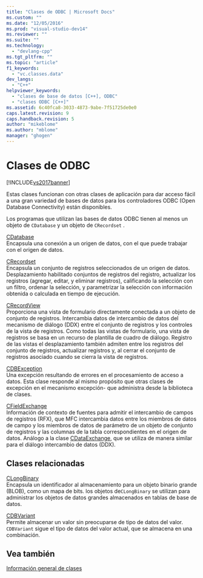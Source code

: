 ```yaml
---
title: "Clases de ODBC | Microsoft Docs"
ms.custom: ""
ms.date: "12/05/2016"
ms.prod: "visual-studio-dev14"
ms.reviewer: ""
ms.suite: ""
ms.technology: 
  - "devlang-cpp"
ms.tgt_pltfrm: ""
ms.topic: "article"
f1_keywords: 
  - "vc.classes.data"
dev_langs: 
  - "C++"
helpviewer_keywords: 
  - "clases de base de datos [C++], ODBC"
  - "clases ODBC [C++]"
ms.assetid: 6c40fca8-3033-4873-9abe-7f51725de0e0
caps.latest.revision: 9
caps.handback.revision: 5
author: "mikeblome"
ms.author: "mblome"
manager: "ghogen"
---
```

# Clases de ODBC
[!INCLUDE[vs2017banner](../assembler/inline/includes/vs2017banner.md)]

Estas clases funcionan con otras clases de aplicación para dar acceso fácil a una gran variedad de bases de datos para los controladores ODBC \(Open Database Connectivity\) están disponibles.  
  
 Los programas que utilizan las bases de datos ODBC tienen al menos un objeto de `CDatabase` y un objeto de `CRecordset` .  
  
 [CDatabase](../mfc/reference/cdatabase-class.md)  
 Encapsula una conexión a un origen de datos, con el que puede trabajar con el origen de datos.  
  
 [CRecordset](../mfc/reference/crecordset-class.md)  
 Encapsula un conjunto de registros seleccionados de un origen de datos.  Desplazamiento habilitado conjuntos de registros del registro, actualizar los registros \(agregar, editar, y eliminar registros\), calificando la selección con un filtro, ordenar la selección, y parametrizar la selección con información obtenida o calculada en tiempo de ejecución.  
  
 [CRecordView](../mfc/reference/crecordview-class.md)  
 Proporciona una vista de formulario directamente conectada a un objeto de conjunto de registros.  Intercambia datos de intercambio de datos del mecanismo de diálogo \(DDX\) entre el conjunto de registros y los controles de la vista de registros.  Como todas las vistas de formulario, una vista de registros se basa en un recurso de plantilla de cuadro de diálogo.  Registro de las vistas el desplazamiento también admiten entre los registros del conjunto de registros, actualizar registros y, al cerrar el conjunto de registros asociado cuando se cierra la vista de registros.  
  
 [CDBException](../mfc/reference/cdbexception-class.md)  
 Una excepción resultando de errores en el procesamiento de acceso a datos.  Esta clase responde al mismo propósito que otras clases de excepción en el mecanismo excepción\- que administra desde la biblioteca de clases.  
  
 [CFieldExchange](../mfc/reference/cfieldexchange-class.md)  
 Información de contexto de fuentes para admitir el intercambio de campos de registros \(RFX\), que MFC intercambia datos entre los miembros de datos de campo y los miembros de datos de parámetro de un objeto de conjunto de registros y las columnas de la tabla correspondientes en el origen de datos.  Análogo a la clase [CDataExchange](../mfc/reference/cdataexchange-class.md), que se utiliza de manera similar para el diálogo intercambio de datos \(DDX\).  
  
## Clases relacionadas  
 [CLongBinary](../mfc/reference/clongbinary-class.md)  
 Encapsula un identificador al almacenamiento para un objeto binario grande \(BLOB\), como un mapa de bits.  los objetos de`CLongBinary` se utilizan para administrar los objetos de datos grandes almacenados en tablas de base de datos.  
  
 [CDBVariant](../mfc/reference/cdbvariant-class.md)  
 Permite almacenar un valor sin preocuparse de tipo de datos del valor.  `CDBVariant` sigue el tipo de datos del valor actual, que se almacena en una combinación.  
  
## Vea también  
 [Información general de clases](../mfc/class-library-overview.md)